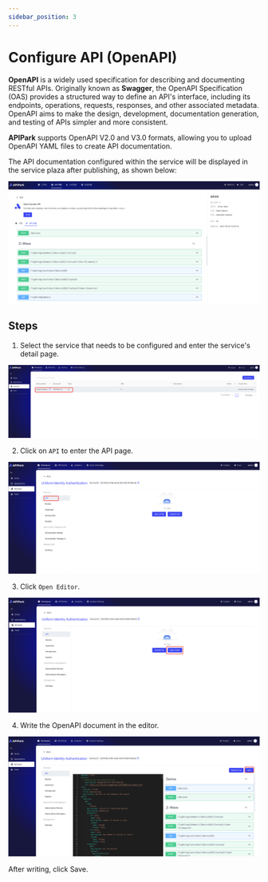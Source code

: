 ```yaml
---
sidebar_position: 3
---
```


# Configure API (OpenAPI)

**OpenAPI** is a widely used specification for describing and documenting RESTful APIs. Originally known as **Swagger**, the OpenAPI Specification (OAS) provides a structured way to define an API's interface, including its endpoints, operations, requests, responses, and other associated metadata. OpenAPI aims to make the design, development, documentation generation, and testing of APIs simpler and more consistent.

**APIPark** supports OpenAPI V2.0 and V3.0 formats, allowing you to upload OpenAPI YAML files to create API documentation.

The API documentation configured within the service will be displayed in the service plaza after publishing, as shown below:

![](images/2024-09-02/baa97b03fc9b42f29fed67ff53b778ff4a94ca26f8cda55868904f18ac2ed638.png)  

## Steps

1. Select the service that needs to be configured and enter the service's detail page.

![](../../quick/provider/images/2024-09-08/30415699670c5235f8b4b9d682d6b1b4e6ecd26624cb658ef283b08487bbd197.png)  

2. Click on `API` to enter the API page.

![](../../quick/provider/images/2024-09-08/37e24e45027d642d62021f02307c9838132fc2f57b79ffc1ee8bbbc09d187532.png)  

3. Click `Open Editor`.

![](../../quick/provider/images/2024-09-08/e8975f0bf537072ca341affbd15da607c97d114917759f1aeb690e27a5b3aa1b.png)  


4. Write the OpenAPI document in the editor.

![](../../quick/provider/images/2024-09-08/7f9b92cca8dcebf60b722b57d56069bfeb024ef4d62df7e02c1fa84076b6a924.png)  

After writing, click Save.